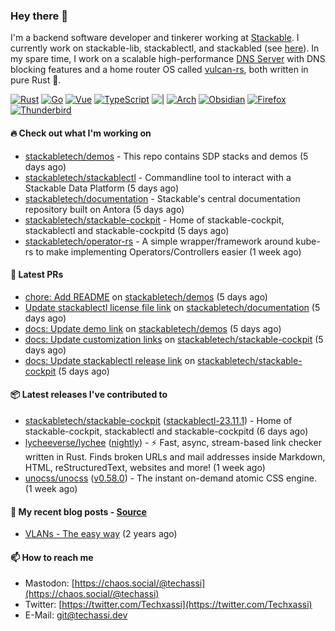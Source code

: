 ### Hey there 👋

I'm a backend software developer and tinkerer working at [Stackable][stackable]. I currently work on
stackable-lib, stackablectl, and stackabled (see [here][stackable-work]). In my spare time, I work on
a scalable high-performance [DNS Server][portal] with DNS blocking features and a home router OS
called [vulcan-rs][vulcan], both written in pure Rust 🦀.

[stackable-work]: https://github.com/stackabletech/stackable
[stackable]: https://github.com/stackabletech
[portal]: https://github.com/portal-rs/portal
[vulcan]: https://github.com/vulcan-rs

[![Rust](https://img.shields.io/badge/-Rust-141414?style=flat&logo=rust&logoColor=%23f97f39)](https://www.rust-lang.org/)
[![Go](https://img.shields.io/badge/-Go-141414?style=flat&logo=go&logoColor=%23f97f39)](https://go.dev/)
[![Vue](https://img.shields.io/badge/-Vue-141414?style=flat&logo=vuedotjs&logoColor=%23f97f39)](https://vuejs.org/)
[![TypeScript](https://img.shields.io/badge/-TypeScript-141414?style=flat&logo=typescript&logoColor=%23f97f39)](https://www.typescriptlang.org/)
![|](https://img.shields.io/badge/-%7C-141414?style=flat&logoColor=%23f97f39)
[![Arch](https://img.shields.io/badge/-Arch-141414?style=flat&logo=archlinux&logoColor=%23f97f39)](https://archlinux.org/)
[![Obsidian](https://img.shields.io/badge/-Obsidian-141414?style=flat&logo=obsidian&logoColor=%23f97f39)](https://obsidian.md/)
[![Firefox](https://img.shields.io/badge/-Firefox-141414?style=flat&logo=firefox&logoColor=%23f97f39)](https://www.mozilla.org/en-US/firefox/new/)
[![Thunderbird](https://img.shields.io/badge/-Thunderbird-141414?style=flat&logo=thunderbird&logoColor=%23f97f39)](https://www.thunderbird.net/en-US/)

#### 🔥 Check out what I'm working on


- [stackabletech/demos](https://github.com/stackabletech/demos) - This repo contains SDP stacks and demos (5 days ago)
- [stackabletech/stackablectl](https://github.com/stackabletech/stackablectl) - Commandline tool to interact with a Stackable Data Platform (5 days ago)
- [stackabletech/documentation](https://github.com/stackabletech/documentation) - Stackable&#39;s central documentation repository built on Antora (5 days ago)
- [stackabletech/stackable-cockpit](https://github.com/stackabletech/stackable-cockpit) - Home of stackable-cockpit, stackablectl and stackable-cockpitd (5 days ago)
- [stackabletech/operator-rs](https://github.com/stackabletech/operator-rs) - A simple wrapper/framework around kube-rs to make implementing Operators/Controllers easier (1 week ago)

#### 🧪 Latest PRs


- [chore: Add README](https://github.com/stackabletech/demos/pull/7) on [stackabletech/demos](https://github.com/stackabletech/demos) (5 days ago)
- [Update stackablectl license file link](https://github.com/stackabletech/documentation/pull/502) on [stackabletech/documentation](https://github.com/stackabletech/documentation) (5 days ago)
- [docs: Update demo link](https://github.com/stackabletech/demos/pull/6) on [stackabletech/demos](https://github.com/stackabletech/demos) (5 days ago)
- [docs: Update customization links](https://github.com/stackabletech/stackable-cockpit/pull/160) on [stackabletech/stackable-cockpit](https://github.com/stackabletech/stackable-cockpit) (5 days ago)
- [docs: Update stackablectl release link](https://github.com/stackabletech/stackable-cockpit/pull/159) on [stackabletech/stackable-cockpit](https://github.com/stackabletech/stackable-cockpit) (5 days ago)

#### 📦 Latest releases I've contributed to


- [stackabletech/stackable-cockpit](https://github.com/stackabletech/stackable-cockpit/releases/tag/stackablectl-23.11.1) ([stackablectl-23.11.1](https://github.com/stackabletech/stackable-cockpit/releases/tag/stackablectl-23.11.1)) - Home of stackable-cockpit, stackablectl and stackable-cockpitd (6 days ago)
- [lycheeverse/lychee](https://github.com/lycheeverse/lychee/releases/tag/nightly) ([nightly](https://github.com/lycheeverse/lychee/releases/tag/nightly)) - ⚡ Fast, async, stream-based link checker written in Rust. Finds broken URLs and mail addresses inside Markdown, HTML, reStructuredText, websites and more! (1 week ago)
- [unocss/unocss](https://github.com/unocss/unocss/releases/tag/v0.58.0) ([v0.58.0](https://github.com/unocss/unocss/releases/tag/v0.58.0)) - The instant on-demand atomic CSS engine. (1 week ago)

#### 📜 My recent blog posts - [Source](https://github.com/Techassi/page)


- [VLANs - The easy way](https://techassi.dev/posts/vlans-the-easy-way/) (2 years ago)

#### 📫 How to reach me

- Mastodon: [https://chaos.social/@techassi](https://chaos.social/@techassi)
- Twitter: [https://twitter.com/Techxassi](https://twitter.com/Techxassi)
- E-Mail: git@techassi.dev
